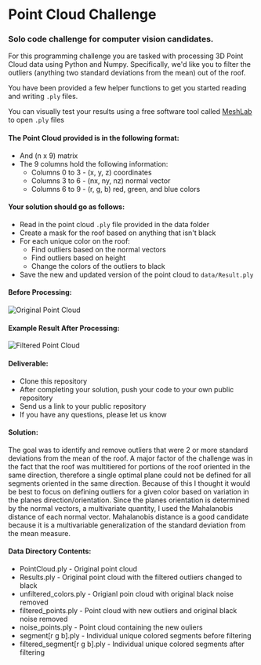 # Point Cloud Challenge

### Solo code challenge for computer vision candidates.

For this programming challenge you are tasked with processing 3D Point Cloud data
using Python and Numpy. 
Specifically, we'd like you to filter the outliers 
(anything two standard deviations from the mean) out of the roof.

You have been provided a few helper functions to get you started reading and writing `.ply` files.

You can visually test your results using a free software tool 
called [MeshLab](https://www.meshlab.net/#download) to open `.ply` files

#### The Point Cloud provided is in the following format:
* And (n x 9) matrix
* The 9 columns hold the following information:
  * Columns 0 to 3 - (x, y, z) coordinates
  * Columns 3 to 6 - (nx, ny, nz) normal vector
  * Columns 6 to 9 - (r, g, b) red, green, and blue colors 
  
#### Your solution should go as follows:
* Read in the point cloud `.ply` file provided in the data folder
* Create a mask for the roof based on anything that isn't black
* For each unique color on the roof:
    * Find outliers based on the normal vectors
    * Find outliers based on height
    * Change the colors of the outliers to black
* Save the new and updated version of the point cloud to `data/Result.ply`

#### Before Processing:
![Original Point Cloud](images/original.png)

#### Example Result After Processing:
![Filtered Point Cloud](images/filtered.png)

#### Deliverable:
* Clone this repository
* After completing your solution, push your code to your own public repository
* Send us a link to your public repository
* If you have any questions, please let us know

#### Solution:
The goal was to identify and remove outliers that were 2 or more standard deviations from the mean of the roof. A major factor of the challenge was in the fact that the roof was multitiered for portions of the roof oriented in the same direction, therefore a single optimal plane could not be defined for all segments oriented in the same direction. Because of this I thought it would be best to focus on defining outliers for a given color based on variation in the planes direction/orientation. Since the planes orientation is determined by the normal vectors, a multivariate quantity, I used the Mahalanobis distance of each normal vector. Mahalanobis distance is a good candidate because it is a multivariable generalization of the standard deviation from the mean measure.

#### Data Directory Contents:
* PointCloud.ply - Original point cloud
* Results.ply - Original point cloud with the filtered outliers changed to black
* unfiltered_colors.ply - Origianl poin cloud with original black noise removed
* filtered_points.ply - Point cloud with new outliers and original black noise removed
* noise_points.ply - Point cloud containing the new ouliers
* segment[r g b].ply - Individual unique colored segments before filtering
* filtered_segment[r g b].ply - Individual unique colored segments after filtering


